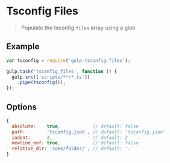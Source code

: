 # Tsconfig Files

> Populate the tsconfig `files` array using a glob

## Example

``` js
var tsconfig = require('gulp-tsconfig-files');

gulp.task('tsconfig_files', function () {
  gulp.src(['scripts/**/*.ts'])
    .pipe(tsconfig());
});
```

## Options

``` js
{
  absolute:    true,            // default: false
  path:        'tsconfig.json', // default: 'tsconfig.json'
  indent:      2,               // default: 2
  newline_eof: true,            // default: false
  relative_dir: 'some/folder/', // default: '.'
}
```
